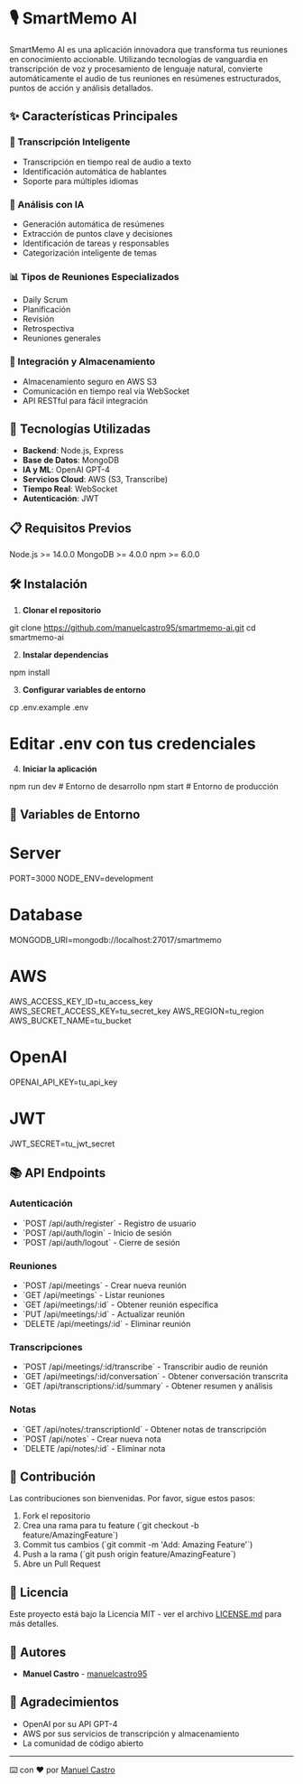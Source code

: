 
# 🎙️ SmartMemo AI

SmartMemo AI es una aplicación innovadora que transforma tus reuniones en conocimiento accionable. Utilizando tecnologías de vanguardia en transcripción de voz y procesamiento de lenguaje natural, convierte automáticamente el audio de tus reuniones en resúmenes estructurados, puntos de acción y análisis detallados.

## ✨ Características Principales

### 🎯 Transcripción Inteligente
- Transcripción en tiempo real de audio a texto
- Identificación automática de hablantes
- Soporte para múltiples idiomas

### 🤖 Análisis con IA
- Generación automática de resúmenes
- Extracción de puntos clave y decisiones
- Identificación de tareas y responsables
- Categorización inteligente de temas

### 📊 Tipos de Reuniones Especializados
- Daily Scrum
- Planificación
- Revisión
- Retrospectiva
- Reuniones generales

### 🔄 Integración y Almacenamiento
- Almacenamiento seguro en AWS S3
- Comunicación en tiempo real vía WebSocket
- API RESTful para fácil integración

## 🚀 Tecnologías Utilizadas

- **Backend**: Node.js, Express
- **Base de Datos**: MongoDB
- **IA y ML**: OpenAI GPT-4
- **Servicios Cloud**: AWS (S3, Transcribe)
- **Tiempo Real**: WebSocket
- **Autenticación**: JWT

## 📋 Requisitos Previos


Node.js >= 14.0.0
MongoDB >= 4.0.0
npm >= 6.0.0


## 🛠️ Instalación

1. **Clonar el repositorio**

git clone https://github.com/manuelcastro95/smartmemo-ai.git
cd smartmemo-ai


2. **Instalar dependencias**

npm install


3. **Configurar variables de entorno**

cp .env.example .env
# Editar .env con tus credenciales


4. **Iniciar la aplicación**

npm run dev     # Entorno de desarrollo
npm start       # Entorno de producción


## 🔑 Variables de Entorno


# Server
PORT=3000
NODE_ENV=development

# Database
MONGODB_URI=mongodb://localhost:27017/smartmemo

# AWS
AWS_ACCESS_KEY_ID=tu_access_key
AWS_SECRET_ACCESS_KEY=tu_secret_key
AWS_REGION=tu_region
AWS_BUCKET_NAME=tu_bucket

# OpenAI
OPENAI_API_KEY=tu_api_key

# JWT
JWT_SECRET=tu_jwt_secret


## 📚 API Endpoints

### Autenticación
- \`POST /api/auth/register\` - Registro de usuario
- \`POST /api/auth/login\` - Inicio de sesión
- \`POST /api/auth/logout\` - Cierre de sesión

### Reuniones
- \`POST /api/meetings\` - Crear nueva reunión
- \`GET /api/meetings\` - Listar reuniones
- \`GET /api/meetings/:id\` - Obtener reunión específica
- \`PUT /api/meetings/:id\` - Actualizar reunión
- \`DELETE /api/meetings/:id\` - Eliminar reunión

### Transcripciones
- \`POST /api/meetings/:id/transcribe\` - Transcribir audio de reunión
- \`GET /api/meetings/:id/conversation\` - Obtener conversación transcrita
- \`GET /api/transcriptions/:id/summary\` - Obtener resumen y análisis

### Notas
- \`GET /api/notes/:transcriptionId\` - Obtener notas de transcripción
- \`POST /api/notes\` - Crear nueva nota
- \`DELETE /api/notes/:id\` - Eliminar nota

## 🤝 Contribución

Las contribuciones son bienvenidas. Por favor, sigue estos pasos:

1. Fork el repositorio
2. Crea una rama para tu feature (\`git checkout -b feature/AmazingFeature\`)
3. Commit tus cambios (\`git commit -m 'Add: Amazing Feature'\`)
4. Push a la rama (\`git push origin feature/AmazingFeature\`)
5. Abre un Pull Request

## 📄 Licencia

Este proyecto está bajo la Licencia MIT - ver el archivo [LICENSE.md](LICENSE.md) para más detalles.

## 👥 Autores

- **Manuel Castro**  - [manuelcastro95](https://github.com/manuelcastro95)

## 🙏 Agradecimientos

- OpenAI por su API GPT-4
- AWS por sus servicios de transcripción y almacenamiento
- La comunidad de código abierto

---
⌨️ con ❤️ por [Manuel Castro](https://github.com/manuelcastro95)
